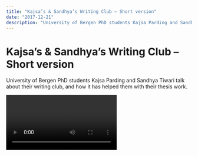 ```yaml
---
title: "Kajsa’s & Sandhya’s Writing Club – Short version"
date: "2017-12-21"
description: "University of Bergen PhD students Kajsa Parding and Sandhya Tiwari talk about their writing club, and how it has helped them with their thesis work."
---
```


# Kajsa’s & Sandhya’s Writing Club – Short version

University of Bergen PhD students Kajsa Parding and Sandhya Tiwari talk about their writing club, and how it has helped them with their thesis work.

<Video id="pbH-PqsYxK8" />
